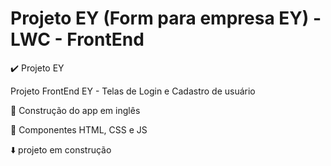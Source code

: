# Projeto EY (Form para empresa EY) - LWC - FrontEnd

:heavy_check_mark: Projeto EY

Projeto FrontEnd EY - Telas de Login e Cadastro de usuário 

:wrench: Construção do app em inglês 

:art: Componentes HTML, CSS e JS 

:arrow_down: projeto em construção
